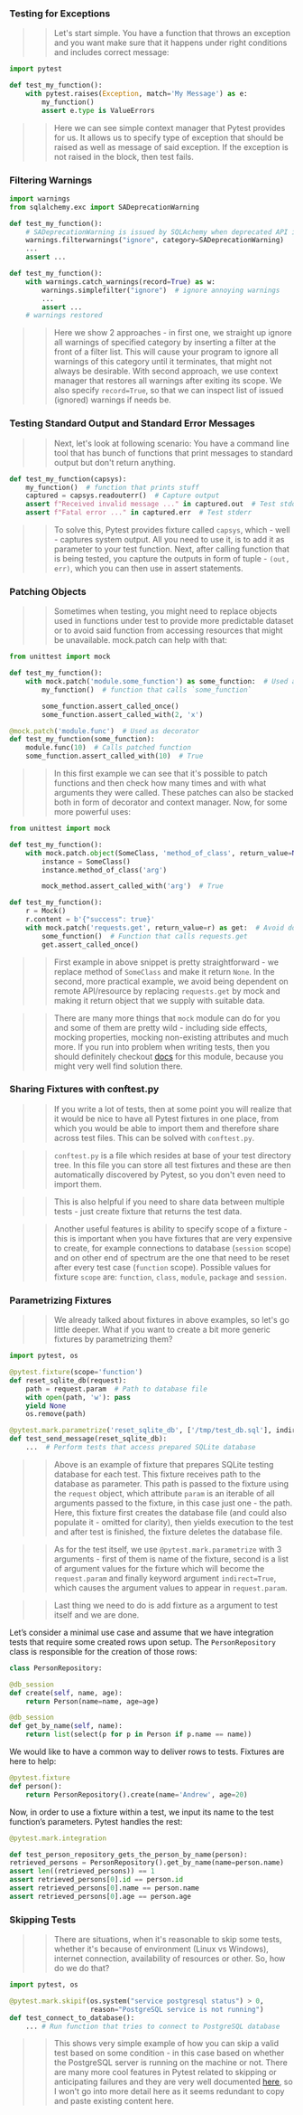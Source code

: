 ### Testing for Exceptions

> > Let's start simple. You have a function that throws an exception and you want make sure that it happens under right conditions and includes correct message: 

```python
import pytest

def test_my_function():
    with pytest.raises(Exception, match='My Message') as e:
        my_function()
        assert e.type is ValueErrors
```

> > Here we can see simple context manager that Pytest provides for us. It allows us to specify type of exception that should be raised as well as message of said exception. If the exception is not raised in the block, then test fails.

### Filtering Warnings

```python
import warnings
from sqlalchemy.exc import SADeprecationWarning

def test_my_function():
    # SADeprecationWarning is issued by SQLAchemy when deprecated API is used
    warnings.filterwarnings("ignore", category=SADeprecationWarning)
    ...
    assert ...

def test_my_function():
    with warnings.catch_warnings(record=True) as w:
        warnings.simplefilter("ignore")  # ignore annoying warnings
        ...
        assert ...
    # warnings restored
```

> > Here we show 2 approaches - in first one, we straight up ignore all warnings of specified category by inserting a filter at the front of a filter list. This will cause your program to ignore all warnings of this category until it terminates, that might not always be desirable. With second approach, we use context manager that restores all warnings after exiting its scope. We also specify ```record=True```, so that we can inspect list of issued (ignored) warnings if needs be. 

### Testing Standard Output and Standard Error Messages

> > Next, let's look at following scenario: You have a command line tool that has bunch of functions that print messages to standard output but don't return anything.

```python
def test_my_function(capsys):
    my_function()  # function that prints stuff
    captured = capsys.readouterr()  # Capture output
    assert f"Received invalid message ..." in captured.out  # Test stdout
    assert f"Fatal error ..." in captured.err  # Test stderr
```

> > To solve this, Pytest provides fixture called ```capsys```, which - well - captures system output. All you need to use it, is to add it as parameter to your test function. Next, after calling function that is being tested, you capture the outputs in form of tuple - ```(out, err)```, which you can then use in assert statements. 

### Patching Objects

> > Sometimes when testing, you might need to replace objects used in functions under test to provide more predictable dataset or to avoid said function from accessing resources that might be unavailable. mock.patch can help with that: 

```python
from unittest import mock

def test_my_function():
    with mock.patch('module.some_function') as some_function:  # Used as context manager
        my_function()  # function that calls `some_function`

        some_function.assert_called_once()
        some_function.assert_called_with(2, 'x')

@mock.patch('module.func')  # Used as decorator
def test_my_function(some_function):
    module.func(10)  # Calls patched function
    some_function.assert_called_with(10)  # True
```

> > In this first example we can see that it's possible to patch functions and then check how many times and with what arguments they were called. These patches can also be stacked both in form of decorator and context manager. Now, for some more powerful uses:

```python
from unittest import mock

def test_my_function():
    with mock.patch.object(SomeClass, 'method_of_class', return_value=None) as mock_method:
        instance = SomeClass()
        instance.method_of_class('arg')

        mock_method.assert_called_with('arg')  # True

def test_my_function():
    r = Mock()
    r.content = b'{"success": true}'
    with mock.patch('requests.get', return_value=r) as get:  # Avoid doing actual GET request
        some_function()  # Function that calls requests.get
        get.assert_called_once()
```

> > First example in above snippet is pretty straightforward - we replace method of ```SomeClass``` and make it return ```None```. In the second, more practical example, we avoid being dependent on remote API/resource by replacing ```requests.get``` by mock and making it return object that we supply with suitable data.

> > There are many more things that ```mock``` module can do for you and some of them are pretty wild - including side effects, mocking properties, mocking non-existing attributes and much more. If you run into problem when writing tests, then you should definitely checkout [docs](https://docs.python.org/3/library/unittest.mock.html) for this module, because you might very well find solution there. 

### Sharing Fixtures with conftest.py

> > If you write a lot of tests, then at some point you will realize that it would be nice to have all Pytest fixtures in one place, from which you would be able to import them and therefore share across test files. This can be solved with ```conftest.py```.

> > ```conftest.py``` is a file which resides at base of your test directory tree. In this file you can store all test fixtures and these are then automatically discovered by Pytest, so you don't even need to import them.

> > This is also helpful if you need to share data between multiple tests - just create fixture that returns the test data.

> > Another useful features is ability to specify scope of a fixture - this is important when you have fixtures that are very expensive to create, for example connections to database (```session``` scope) and on other end of spectrum are the one that need to be reset after every test case (```function``` scope). Possible values for fixture ```scope``` are: ```function```, ```class```, ```module```, ```package``` and ```session```. 

### Parametrizing Fixtures

> > We already talked about fixtures in above examples, so let's go little deeper. What if you want to create a bit more generic fixtures by parametrizing them?
```python
import pytest, os

@pytest.fixture(scope='function')
def reset_sqlite_db(request):
    path = request.param  # Path to database file
    with open(path, 'w'): pass
    yield None
    os.remove(path)

@pytest.mark.parametrize('reset_sqlite_db', ['/tmp/test_db.sql'], indirect=True)
def test_send_message(reset_sqlite_db):
    ...  # Perform tests that access prepared SQLite database
```
> > Above is an example of fixture that prepares SQLite testing database for each test. This fixture receives path to the database as parameter. This path is passed to the fixture using the ```request``` object, which attribute ```param``` is an iterable of all arguments passed to the fixture, in this case just one - the path. Here, this fixture first creates the database file (and could also populate it - omitted for clarity), then yields execution to the test and after test is finished, the fixture deletes the database file.

> > As for the test itself, we use ```@pytest.mark.parametrize``` with 3 arguments - first of them is name of the fixture, second is a list of argument values for the fixture which will become the ```request.param``` and finally keyword argument ```indirect=True```, which causes the argument values to appear in ```request.param```.

> > Last thing we need to do is add fixture as a argument to test itself and we are done. 

Let’s consider a minimal use case and assume that we have integration tests that require some created rows upon setup. The `PersonRepository` class is responsible for the creation of those rows:

```python
class PersonRepository:

@db_session
def create(self, name, age):
	return Person(name=name, age=age)

@db_session
def get_by_name(self, name):
	return list(select(p for p in Person if p.name == name))
```

We would like to have a common way to deliver rows to tests. Fixtures are here to help:
```python
@pytest.fixture
def person():
	return PersonRepository().create(name='Andrew', age=20)
```
Now, in order to use a fixture within a test, we input its name to the test function’s parameters. Pytest handles the rest:
```python
@pytest.mark.integration

def test_person_repository_gets_the_person_by_name(person):
retrieved_persons = PersonRepository().get_by_name(name=person.name)
assert len((retrieved_persons)) == 1
assert retrieved_persons[0].id == person.id
assert retrieved_persons[0].name == person.name
assert retrieved_persons[0].age == person.age
```

### Skipping Tests

> > There are situations, when it's reasonable to skip some tests, whether it's because of environment (Linux vs Windows), internet connection, availability of resources or other. So, how do we do that?
```python
import pytest, os

@pytest.mark.skipif(os.system("service postgresql status") > 0,
                    reason="PostgreSQL service is not running")
def test_connect_to_database():
    ... # Run function that tries to connect to PostgreSQL database
```
> > This shows very simple example of how you can skip a valid test based on some condition - in this case based on whether the PostgreSQL server is running on the machine or not. There are many more cool features in Pytest related to skipping or anticipating failures and they are very well documented [here](http://doc.pytest.org/en/latest/skipping.html), so I won't go into more detail here as it seems redundant to copy and paste existing content here. 
<!--stackedit_data:
eyJoaXN0b3J5IjpbLTE2OTIzMTA4NjFdfQ==
-->